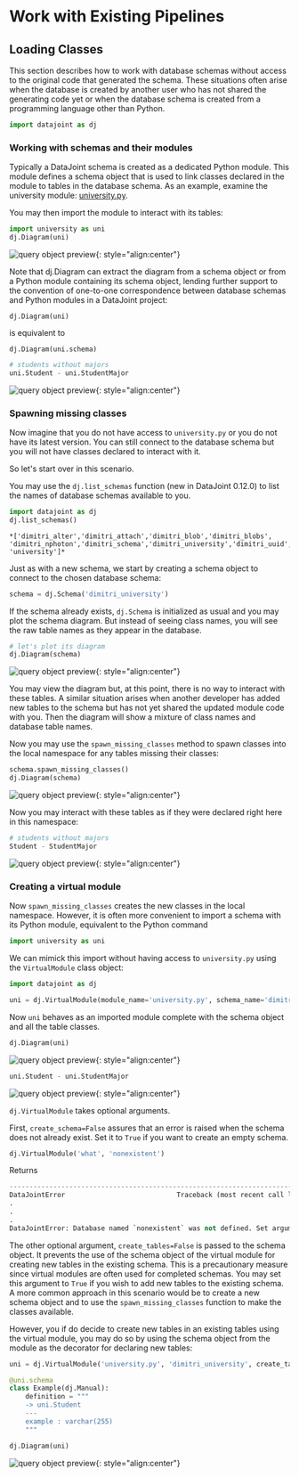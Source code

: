 # Work with Existing Pipelines

## Loading Classes

This section describes how to work with database schemas without access to the
original code that generated the schema. These situations often arise when the
database is created by another user who has not shared the generating code yet
or when the database schema is created from a programming language other than
Python.

```python
import datajoint as dj
```

### Working with schemas and their modules

Typically a DataJoint schema is created as a dedicated Python module. This
module defines a schema object that is used to link classes declared in the
module to tables in the database schema. As an example, examine the university
module: [university.py](https://github.com/datajoint-company/db-programming-with-datajoint/blob/master/notebooks/university.py).

You may then import the module to interact with its tables:

```python
import university as uni
dj.Diagram(uni)
```

![query object preview](../images/virtual-module-ERD.svg){: style="align:center"}

Note that dj.Diagram can extract the diagram from a schema object or from a
Python module containing its schema object, lending further support to the
convention of one-to-one correspondence between database schemas and Python
modules in a DataJoint project:

`dj.Diagram(uni)`

is equivalent to

`dj.Diagram(uni.schema)`

```python
# students without majors
uni.Student - uni.StudentMajor
```

![query object preview](../images/StudentTable.png){: style="align:center"}

### Spawning missing classes

Now imagine that you do not have access to `university.py` or you do not have
its latest version. You can still connect to the database schema but you will
not have classes declared to interact with it.

So let's start over in this scenario.

You may use the `dj.list_schemas` function (new in DataJoint 0.12.0) to
list the names of database schemas available to you.

```python
import datajoint as dj
dj.list_schemas()
```

```text
*['dimitri_alter','dimitri_attach','dimitri_blob','dimitri_blobs',
'dimitri_nphoton','dimitri_schema','dimitri_university','dimitri_uuid',
'university']*
```

Just as with a new schema, we start by creating a schema object to connect to
the chosen database schema:

```python
schema = dj.Schema('dimitri_university')
```

If the schema already exists, `dj.Schema` is initialized as usual and you may plot
the schema diagram. But instead of seeing class names, you will see the raw
table names as they appear in the database.

```python
# let's plot its diagram
dj.Diagram(schema)
```

![query object preview](../images/dimitri-ERD.svg){: style="align:center"}

You may view the diagram but, at this point, there is no way to interact with
these tables. A similar situation arises when another developer has added new
tables to the schema but has not yet shared the updated module code with you.
Then the diagram will show a mixture of class names and database table names.

Now you may use the `spawn_missing_classes` method to spawn classes into
the local namespace for any tables missing their classes:

```python
schema.spawn_missing_classes()
dj.Diagram(schema)
```

![query object preview](../images/spawned-classes-ERD.svg){: style="align:center"}

Now you may interact with these tables as if they were declared right here in
this namespace:

```python
# students without majors
Student - StudentMajor
```

![query object preview](../images/StudentTable.png){: style="align:center"}

### Creating a virtual module

Now `spawn_missing_classes` creates the new classes in the local namespace.
However, it is often more convenient to import a schema with its Python module,
equivalent to the Python command

```python
import university as uni
```

We can mimick this import without having access to `university.py` using the
`VirtualModule` class object:

```python
import datajoint as dj

uni = dj.VirtualModule(module_name='university.py', schema_name='dimitri_university')
```

Now `uni` behaves as an imported module complete with the schema object and all
the table classes.

```python
dj.Diagram(uni)
```

![query object preview](../images/added-example-ERD.svg){: style="align:center"}

```python
uni.Student - uni.StudentMajor
```

![query object preview](../images/StudentTable.png){: style="align:center"}

`dj.VirtualModule` takes optional arguments.

First, `create_schema=False` assures that an error is raised when the schema
does not already exist. Set it to `True` if you want to create an empty schema.

```python
dj.VirtualModule('what', 'nonexistent')
```

Returns

```python
---------------------------------------------------------------------------
DataJointError                            Traceback (most recent call last)
.
.
.
DataJointError: Database named `nonexistent` was not defined. Set argument create_schema=True to create it.
```

The other optional argument, `create_tables=False` is passed to the schema
object. It prevents the use of the schema object of the virtual module for
creating new tables in the existing schema. This is a precautionary measure
since virtual modules are often used for completed schemas. You may set this
argument to `True` if you wish to add new tables to the existing schema. A
more common approach in this scenario would be to create a new schema object and
to use the `spawn_missing_classes` function to make the classes available.

However, you if do decide to create new tables in an existing tables using the
virtual module, you may do so by using the schema object from the module as the
decorator for declaring new tables:

```python
uni = dj.VirtualModule('university.py', 'dimitri_university', create_tables=True)
```

```python
@uni.schema
class Example(dj.Manual):
    definition = """
    -> uni.Student
    ---
    example : varchar(255)
    """
```

```python
dj.Diagram(uni)
```

![query object preview](../images/added-example-ERD.svg){: style="align:center"}

